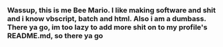 ### Wassup, this is me Bee Mario. I like making software and shit and i know vbscript, batch and html. Also i am a dumbass. There ya go, im too lazy to add more shit on to my profile's README.md, so there ya go

<!--
**BeeMario/BeeMario** is a ✨ _special_ ✨ repository because its `README.md` (this file) appears on your GitHub profile.

Here are some ideas to get you started:

- 🔭 I’m currently working on ...
- 🌱 I’m currently learning ...
- 👯 I’m looking to collaborate on ...
- 🤔 I’m looking for help with ...
- 💬 Ask me about ...
- 📫 How to reach me: ...
- 😄 Pronouns: ...
- ⚡ Fun fact: ...
- ass
-->
